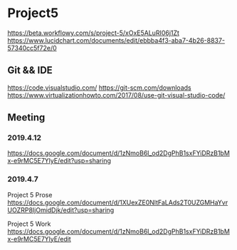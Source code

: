 # Project5
https://beta.workflowy.com/s/project-5/xOxE5ALuRI06j1Zt
https://www.lucidchart.com/documents/edit/ebbba4f3-aba7-4b26-8837-57340cc5f72e/0


## Git && IDE
https://code.visualstudio.com/
https://git-scm.com/downloads
https://www.virtualizationhowto.com/2017/08/use-git-visual-studio-code/

## Meeting

### 2019.4.12
https://docs.google.com/document/d/1zNmoB6l_od2DgPhB1sxFYiDRzB1bMx-e9rMC5E7YlyE/edit?usp=sharing

### 2019.4.7
Project 5 Prose
https://docs.google.com/document/d/1XUexZE0NltFaLAds2T0UZGMHaYvrUOZRP8IjOmidDjk/edit?usp=sharing

Project 5 Work
https://docs.google.com/document/d/1zNmoB6l_od2DgPhB1sxFYiDRzB1bMx-e9rMC5E7YlyE/edit


